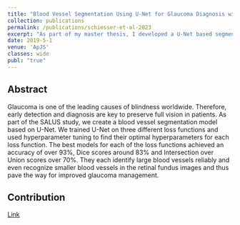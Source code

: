 ```yaml
---
title: "Blood Vessel Segmentation Using U-Net for Glaucoma Diagnosis with Limited Data"
collection: publications
permalink: /publications/schiesser-et-al-2023
excerpt: "As part of my master thesis, I developed a U-Net based segmentation model for blood vessel segmentation"
date: 2019-5-1
venue: 'ApJS'
classes: wide
publ: "true"
---
```


## Abstract
Glaucoma is one of the leading causes of blindness worldwide. Therefore, early detection and diagnosis are key to preserve full vision in patients. As part of the SALUS study, we create a blood vessel segmentation model based on U-Net. We trained U-Net on three different loss functions and used hyperparameter tuning to find their optimal hyperparameters for each loss function. The best models for each of the loss functions achieved an accuracy of over 93%, Dice scores around 83% and Intersection over Union scores over 70%. They each identify large blood vessels reliably and even recognize smaller blood vessels in the retinal fundus images and thus pave the way for improved glaucoma management.

## Contribution



[Link](https://ebooks.iospress.nl/doi/10.3233/SHTI230209)
